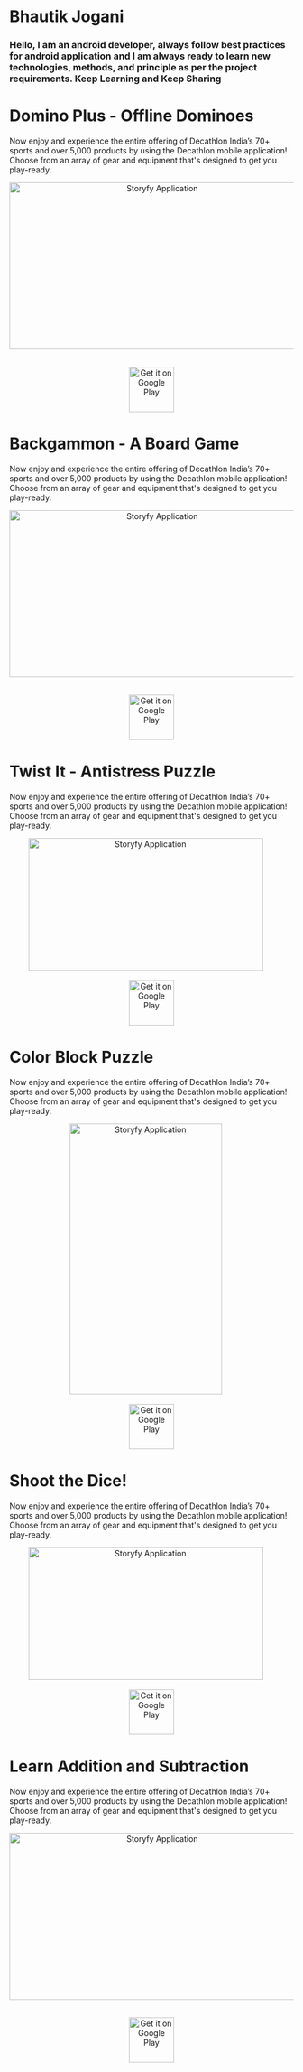# Bhautik Jogani

### Hello, I am an android developer, always follow best practices for android application and I am always ready to learn new technologies, methods, and principle as per the project requirements. Keep Learning and Keep Sharing

# Domino Plus - Offline Dominoes

Now enjoy and experience the entire offering of Decathlon India’s 70+ sports and over 5,000 products by using the Decathlon mobile application!
Choose from an array of gear and equipment that's designed to get you play-ready.

<p align="center">
<img src="https://play-lh.googleusercontent.com/W19wFLGWB8wYzrqRYhQ8KrSO8UN6_j3o4fOTXo4-qzfUAAI7oKqUD2BCQ1hSre824ZLx=w526-h296-rw" width="526" height = "296"  title="Storyfy Application">&nbsp;&nbsp;&nbsp;&nbsp;&nbsp;
</p>

<p align="center">
<a href='https://play.google.com/store/apps/details?id=com.oxygameslab.dominoplusoffline'><img alt='Get it on Google Play' src='https://play.google.com/intl/en_us/badges/images/generic/en_badge_web_generic.png' height='80px'/></a>
</p>


# Backgammon - A Board Game

Now enjoy and experience the entire offering of Decathlon India’s 70+ sports and over 5,000 products by using the Decathlon mobile application!
Choose from an array of gear and equipment that's designed to get you play-ready.

<p align="center">
<img src="https://play-lh.googleusercontent.com/PCOjn5hCbC2sr9whICzo0P9NVWLDUc0fC8LMKPMErHSK6sEP1P5uOwzRhrIzXm8jHDI=w526-h296-rw" width="526" height = "296"  title="Storyfy Application">&nbsp;&nbsp;&nbsp;&nbsp;&nbsp;
</p>

<p align="center">
<a href='https://play.google.com/store/apps/details?id=com.oxygameslab.backgammonoffline'><img alt='Get it on Google Play' src='https://play.google.com/intl/en_us/badges/images/generic/en_badge_web_generic.png' height='80px'/></a>
</p>



# Twist It - Antistress Puzzle

Now enjoy and experience the entire offering of Decathlon India’s 70+ sports and over 5,000 products by using the Decathlon mobile application!
Choose from an array of gear and equipment that's designed to get you play-ready.

<p align="center">
<img src="https://play-lh.googleusercontent.com/mZ6pI93GgX3t_-qnTDw16Fm3yzVvcMVqtrlJ10jkF6V-zn4GiNXf-6PWxvZXwY9Ko0g=w416-h235-rw" width="416" height = "235"  title="Storyfy Application">&nbsp;&nbsp;&nbsp;&nbsp;&nbsp;
</p>

<p align="center">
<a href='https://play.google.com/store/apps/details?id=com.freakyflex.twistitantistresspuzzle'><img alt='Get it on Google Play' src='https://play.google.com/intl/en_us/badges/images/generic/en_badge_web_generic.png' height='80px'/></a>
</p>


# Color Block Puzzle

Now enjoy and experience the entire offering of Decathlon India’s 70+ sports and over 5,000 products by using the Decathlon mobile application!
Choose from an array of gear and equipment that's designed to get you play-ready.

<p align="center">
<img src="https://play-lh.googleusercontent.com/Ihqc36mCQmUOrj8XA8UUcGgYtDAvVD0D4ps_ltn5hHNu1sEntMF-TDmgmhkeSRbN6Lc=w526-h296-rw" width="270" height = "480"  title="Storyfy Application">&nbsp;&nbsp;&nbsp;&nbsp;&nbsp;
</p>

<p align="center">
<a href='https://play.google.com/store/apps/details?id=com.freakyflex.colorblockpuzzle'><img alt='Get it on Google Play' src='https://play.google.com/intl/en_us/badges/images/generic/en_badge_web_generic.png' height='80px'/></a>
</p>


# Shoot the Dice!

Now enjoy and experience the entire offering of Decathlon India’s 70+ sports and over 5,000 products by using the Decathlon mobile application!
Choose from an array of gear and equipment that's designed to get you play-ready.

<p align="center">
<img src="https://play-lh.googleusercontent.com/BsfYWxLWZE-cxo45Ii6hYHM2vRIjPY1STEPm9vDsz42QVW4d3lqNL48U_nR-pA-AlRU=w416-h235-rw" width="416" height = "235"  title="Storyfy Application">&nbsp;&nbsp;&nbsp;&nbsp;&nbsp;
</p>

<p align="center">
<a href='https://play.google.com/store/apps/details?id=com.eastudios.puzzles2048'><img alt='Get it on Google Play' src='https://play.google.com/intl/en_us/badges/images/generic/en_badge_web_generic.png' height='80px'/></a>
</p>

# Learn Addition and Subtraction

Now enjoy and experience the entire offering of Decathlon India’s 70+ sports and over 5,000 products by using the Decathlon mobile application!
Choose from an array of gear and equipment that's designed to get you play-ready.

<p align="center">
<img src="https://play-lh.googleusercontent.com/CV-LHI1C7gzf-oidxEZQOhW-xnQD6aahQ7zM8vJn1xrlgESbj-oERWashAIHLkEbWnIY=w526-h296-rw" width="526" height = "296"  title="Storyfy Application">&nbsp;&nbsp;&nbsp;&nbsp;&nbsp;
</p>

<p align="center">
<a href='https://play.google.com/store/apps/details?id=com.addition.subtraction.games&hl=en&gl=US'><img alt='Get it on Google Play' src='https://play.google.com/intl/en_us/badges/images/generic/en_badge_web_generic.png' height='80px'/></a>
</p>

